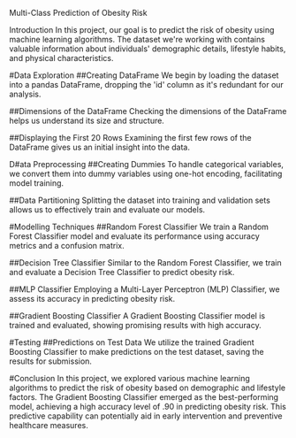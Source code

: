 Multi-Class Prediction of Obesity Risk

Introduction
In this project, our goal is to predict the risk of obesity using machine learning algorithms. The dataset we're working with contains valuable information about individuals' demographic details, lifestyle habits, and physical characteristics.

#Data Exploration
##Creating DataFrame
We begin by loading the dataset into a pandas DataFrame, dropping the 'id' column as it's redundant for our analysis.

##Dimensions of the DataFrame
Checking the dimensions of the DataFrame helps us understand its size and structure.

##Displaying the First 20 Rows
Examining the first few rows of the DataFrame gives us an initial insight into the data.

D#ata Preprocessing
##Creating Dummies
To handle categorical variables, we convert them into dummy variables using one-hot encoding, facilitating model training.

##Data Partitioning
Splitting the dataset into training and validation sets allows us to effectively train and evaluate our models.

#Modelling Techniques
##Random Forest Classifier
We train a Random Forest Classifier model and evaluate its performance using accuracy metrics and a confusion matrix.

##Decision Tree Classifier
Similar to the Random Forest Classifier, we train and evaluate a Decision Tree Classifier to predict obesity risk.

##MLP Classifier
Employing a Multi-Layer Perceptron (MLP) Classifier, we assess its accuracy in predicting obesity risk.

##Gradient Boosting Classifier
A Gradient Boosting Classifier model is trained and evaluated, showing promising results with high accuracy.

#Testing
##Predictions on Test Data
We utilize the trained Gradient Boosting Classifier to make predictions on the test dataset, saving the results for submission.

#Conclusion
In this project, we explored various machine learning algorithms to predict the risk of obesity based on demographic and lifestyle factors. The Gradient Boosting Classifier emerged as the best-performing model, achieving a high accuracy level of .90 in predicting obesity risk. This predictive capability can potentially aid in early intervention and preventive healthcare measures.




